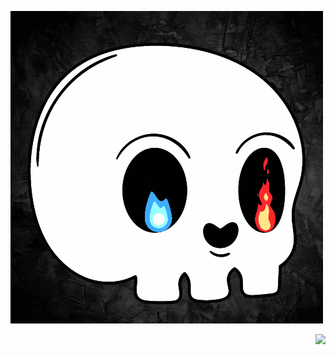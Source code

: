 <p>
  <p align="left">
            <img src =https://github.com/Slayer98/Slayer98/blob/main/_main.gif >  
  </p>

  <p align="right">
             <img src =https://github.com/Slayer98/Slayer98/blob/main/src/void.gif>  
  </p>
</p>

<!---# Hello --->
